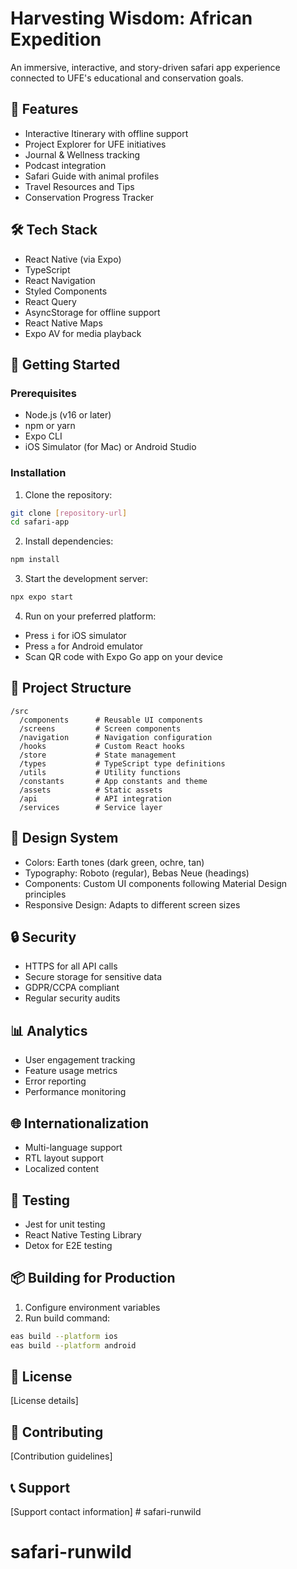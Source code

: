 # Harvesting Wisdom: African Expedition

An immersive, interactive, and story-driven safari app experience connected to UFE's educational and conservation goals.

## 🚀 Features

- Interactive Itinerary with offline support
- Project Explorer for UFE initiatives
- Journal & Wellness tracking
- Podcast integration
- Safari Guide with animal profiles
- Travel Resources and Tips
- Conservation Progress Tracker

## 🛠 Tech Stack

- React Native (via Expo)
- TypeScript
- React Navigation
- Styled Components
- React Query
- AsyncStorage for offline support
- React Native Maps
- Expo AV for media playback

## 📱 Getting Started

### Prerequisites

- Node.js (v16 or later)
- npm or yarn
- Expo CLI
- iOS Simulator (for Mac) or Android Studio

### Installation

1. Clone the repository:
```bash
git clone [repository-url]
cd safari-app
```

2. Install dependencies:
```bash
npm install
```

3. Start the development server:
```bash
npx expo start
```

4. Run on your preferred platform:
- Press `i` for iOS simulator
- Press `a` for Android emulator
- Scan QR code with Expo Go app on your device

## 📁 Project Structure

```
/src
  /components      # Reusable UI components
  /screens         # Screen components
  /navigation      # Navigation configuration
  /hooks           # Custom React hooks
  /store           # State management
  /types           # TypeScript type definitions
  /utils           # Utility functions
  /constants       # App constants and theme
  /assets          # Static assets
  /api             # API integration
  /services        # Service layer
```

## 🎨 Design System

- Colors: Earth tones (dark green, ochre, tan)
- Typography: Roboto (regular), Bebas Neue (headings)
- Components: Custom UI components following Material Design principles
- Responsive Design: Adapts to different screen sizes

## 🔒 Security

- HTTPS for all API calls
- Secure storage for sensitive data
- GDPR/CCPA compliant
- Regular security audits

## 📊 Analytics

- User engagement tracking
- Feature usage metrics
- Error reporting
- Performance monitoring

## 🌐 Internationalization

- Multi-language support
- RTL layout support
- Localized content

## 🧪 Testing

- Jest for unit testing
- React Native Testing Library
- Detox for E2E testing

## 📦 Building for Production

1. Configure environment variables
2. Run build command:
```bash
eas build --platform ios
eas build --platform android
```

## 📄 License

[License details]

## 🤝 Contributing

[Contribution guidelines]

## 📞 Support

[Support contact information] # safari-runwild
# safari-runwild
